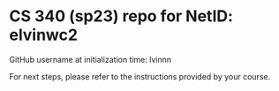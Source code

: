 # CS 340 (sp23) repo for NetID: elvinwc2

GitHub username at initialization time: lvinnn

For next steps, please refer to the instructions provided by your course.
